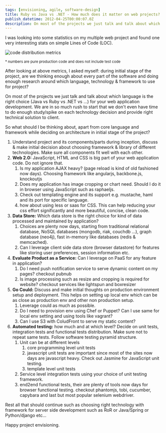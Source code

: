 ```yaml
---
tags: [envisioning, agile, software-design]
title: Ruby vs Java vs .NET - How much does it matter on web projects?
publish_datetime: 2012-04-25T00:00:07.0Z
description: On most of the projects we just talk and talk about which language is the right choice (Java vs Ruby vs .NET vs ...) for your web application development. This post talks about what all other things matter equally and we should pay attention to.
---
```


I was looking into some statistics on my multiple web project and found one very interesting stats on simple Lines of Code (LOC).

![code distribution metrics](ref:images:posts/programming-language/code-distribution-metrics.png)

<small>* numbers are pure production code and does not include test code</small>

After looking at above metrics, I asked myself: during initial stage of the project, are we thinking enough about every part of the software and doing enough research around which language, technology & framework to use for project?


On most of the projects we just talk and talk about which language is the right choice (Java vs Ruby vs .NET vs ...) for your web application development. We are in so much rush to start that we don't even have time to do enough study/spike on each technology decision and provide right technical solution to client.

So what should I be thinking about, apart from core language and framework while deciding on architecture in initial stage of the project?

1. Understand project and its components/parts during inception, discuss & make initial decision about choosing framework & library of different technologies. Make sure all components fit well with each other.
2. **Web 2.0:** JavaScript, HTML and CSS is big part of your web application code. Do not ignore that.
    1. Is my application AJAX heavy? (page reload is kind of old fashioned now days). Choosing framework like angularjs, backbone.js, knockoutjs
    2. Does my application has image cropping or chart need. Should I do it in browser using JavaScript such as raphaeljs.
    3. Check out templating engine and its support e.g. mustache, haml and its port for specific language.
    4. how about using less or saas for CSS. This can help reducing your css effort significantly and more beautiful, concise, clean code.
3. **Data Store:** Which data store is the right choice for kind of data processed and maintained by application?
    1. Choices are plenty now days, starting from traditional relational database, NoSQL databases (mongodb, riak, couchdb ...), graph database (neo4j), fast in-memory like databases (redis & memcached).
    2. Can I leverage client side data store (browser datastore) for features like storing user preferences, session information etc.
4. **Evaluate Product as a Service:** Can I leverage on PaaS for any feature in application?
    1. Do I need push notification service to serve dynamic content on my pages? checkout pubnub
    2. Is image processing such as resize and cropping is required for website? checkout services like lightspun and boxresizer
5. **Go Could:** Discuss and make initial thoughts on production environment setup and deployment. This helps on setting up local env which can be as close as production env and other non production setup.
    1. Leverage could as much as possible.
    2. Do I need to provision env using Chef or Puppet? Can I use same for local env setting and using tools like vagrant?
    3. Can I use S3 with ColudFront to serve my static content?
6. **Automated testing:** how much and at which level? Decide on unit tests, integration tests and functional tests distribution. Make sure not to repeat same tests.  Follow software testing pyramid structure.
    1. Unit can be at different levels
        1. core programming level unit tests
        2. javascript unit tests are important since most of the sites now days are javascript heavy.  Check out Jasmine for JavaScript unit testing.
        3. template level unit tests
    2. Service level integration tests using your choice of unit testing framework.
    3. end2end functional tests, their are plenty of tools now days for browser functional testing. checkout phantomjs, tobi, cucumber, capybara and last but most popular selenium webdriver.


Rest all that should continue such as choosing right technology with framework for server side development such as RoR or Java/Spring or Python/django etc...

Happy project envisioning.






